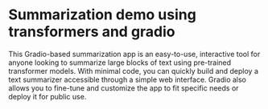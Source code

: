 # Summarization demo using transformers and gradio

This Gradio-based summarization app is an easy-to-use, interactive tool for anyone looking to summarize large blocks of text using pre-trained transformer models. With minimal code, you can quickly build and deploy a text summarizer accessible through a simple web interface. Gradio also allows you to fine-tune and customize the app to fit specific needs or deploy it for public use.

